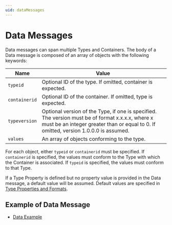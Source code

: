 ```yaml
---
uid: dataMessages
---
```


# Data Messages

Data messages can span multiple Types and Containers. The body of a Data message is composed of an array of objects with the following keywords:

| Name | Value |
| --- | --- |
| `typeid` | Optional ID of the type. If omitted, container is expected. |
| `containerid` | Optional ID of the container. If omitted, type is expected. |
| `typeversion` | Optional version of the Type, if one is specified. The version must be of format x.x.x.x, where x must be an integer greater than or equal to 0. If omitted, version 1.0.0.0 is assumed. |
| `values` | An array of objects conforming to the type. |

For each object, either `typeid` or `containerid` must be specified. If `containerid` is specified, the values must conform to the Type with which the Container is associated. 
If `typeid` is specified, the values must conform to that Type.

If a Type Property is defined but no property value is provided in the Data message, a default value will be assumed. Default values are specified in [Type Properties and Formats](xref:typePropertiesAndFormats).

## Example of Data Message 

   - [Data Example](xref:dataExample)
